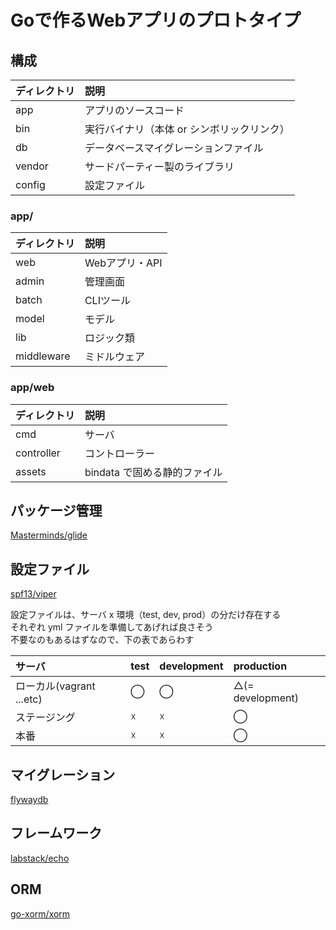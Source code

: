 # Goで作るWebアプリのプロトタイプ

## 構成

|ディレクトリ|説明|
|:---|:---|
|app|アプリのソースコード|
|bin|実行バイナリ（本体 or シンボリックリンク）|
|db|データベースマイグレーションファイル|
|vendor|サードパーティー製のライブラリ|
|config|設定ファイル|

### app/

|ディレクトリ|説明|
|:---|:---|
|web|Webアプリ・API|
|admin|管理画面|
|batch|CLIツール|
|model|モデル|
|lib|ロジック類|
|middleware|ミドルウェア|

### app/web

|ディレクトリ|説明|
|:---|:---|
|cmd|サーバ|
|controller|コントローラー|
|assets|bindata で固める静的ファイル|

## パッケージ管理

[Masterminds/glide](https://github.com/Masterminds/glide)

## 設定ファイル

[spf13/viper](https://github.com/spf13/viper)

設定ファイルは、サーバ x 環境（test, dev, prod）の分だけ存在する  
それぞれ yml ファイルを準備してあげれば良さそう  
不要なのもあるはずなので、下の表であらわす

|サーバ|test|development|production|
|:---|:---|:---|:---|
|ローカル(vagrant ...etc)|◯|◯|△(= development)|
|ステージング|☓|☓|◯|
|本番|☓|☓|◯|

## マイグレーション

[flywaydb](https://flywaydb.org/)

## フレームワーク

[labstack/echo](https://github.com/labstack/echo)

## ORM

[go-xorm/xorm](https://github.com/go-xorm/xorm)


